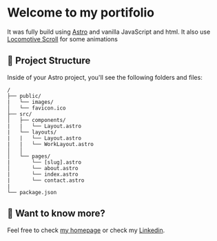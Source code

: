 # Welcome to my portifolio

It was fully build using [Astro](https://astro.build) and vanilla JavaScript and html. It also use [Locomotive Scroll](https://locomotivemtl.github.io/locomotive-scroll/) for some animations

## 🚀 Project Structure

Inside of your Astro project, you'll see the following folders and files:

```
/
├── public/
|   └── images/ 
│   └── favicon.ico
├── src/
│   ├── components/
|   |   └── Layout.astro
|   └── layouts/
|   |   └── Layout.astro
|   |   └── WorkLayout.astro
│   │   
│   └── pages/
|       └── [slug].astro
│       └── about.astro
|       └── index.astro
|       └── contact.astro
|        
└── package.json
```


## 👀 Want to know more?

Feel free to check [my homepage](https://henriquesanti.com) or check my [Linkedin](https://www.linkedin.com/in/henrique-santi-4377b2205/).
